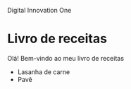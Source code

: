 Digital Innovation One
# Livro de receitas
Olá! Bem-vindo ao meu livro de receitas
 - Lasanha de carne
 - Pavê
